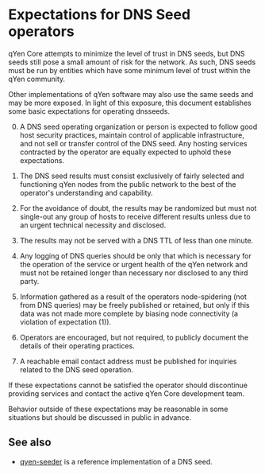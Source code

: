 Expectations for DNS Seed operators
====================================

qYen Core attempts to minimize the level of trust in DNS seeds,
but DNS seeds still pose a small amount of risk for the network.
As such, DNS seeds must be run by entities which have some minimum
level of trust within the qYen community.

Other implementations of qYen software may also use the same
seeds and may be more exposed. In light of this exposure, this
document establishes some basic expectations for operating dnsseeds.

0. A DNS seed operating organization or person is expected to follow good
host security practices, maintain control of applicable infrastructure,
and not sell or transfer control of the DNS seed. Any hosting services
contracted by the operator are equally expected to uphold these expectations.

1. The DNS seed results must consist exclusively of fairly selected and
functioning qYen nodes from the public network to the best of the
operator's understanding and capability.

2. For the avoidance of doubt, the results may be randomized but must not
single-out any group of hosts to receive different results unless due to an
urgent technical necessity and disclosed.

3. The results may not be served with a DNS TTL of less than one minute.

4. Any logging of DNS queries should be only that which is necessary
for the operation of the service or urgent health of the qYen
network and must not be retained longer than necessary nor disclosed
to any third party.

5. Information gathered as a result of the operators node-spidering
(not from DNS queries) may be freely published or retained, but only
if this data was not made more complete by biasing node connectivity
(a violation of expectation (1)).

6. Operators are encouraged, but not required, to publicly document the
details of their operating practices.

7. A reachable email contact address must be published for inquiries
related to the DNS seed operation.

If these expectations cannot be satisfied the operator should
discontinue providing services and contact the active qYen
Core development team.

Behavior outside of these expectations may be reasonable in some
situations but should be discussed in public in advance.

See also
----------
- [qyen-seeder](https://github.com/nightlyqyen/qyen-seeder) is a reference implementation of a DNS seed.
